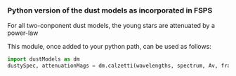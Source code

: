 ### Python version of the dust models as incorporated in FSPS 

For all two-conponent dust models, the young stars are attenuated by a power-law

This module, once added to your python path, can be used as follows:

```python 
import dustModels as dm
dustySpec, attenuationMags = dm.calzetti(wavelengths, spectrum, Av, fracNoDust)
```
